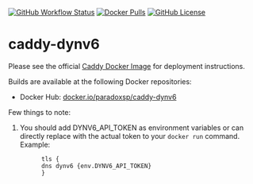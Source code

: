 [![GitHub Workflow Status](https://img.shields.io/github/workflow/status/paradox-sp/caddy-dynv6/Docker%20Build%20and%20Publish?label=build&logo=github)](https://github.com/paradox-sp/caddy-dynv6/actions)
[![Docker Pulls](https://img.shields.io/docker/pulls/paradoxsp/caddy-dynv6?logo=docker)](https://hub.docker.com/r/paradoxsp/caddy-dynv6)
[![GitHub License](https://img.shields.io/github/license/paradox-sp/caddy-dynv6)](https://github.com/paradox-sp/caddy-dynv6/blob/main/LICENSE)

# caddy-dynv6

Please see the official [Caddy Docker Image](https://hub.docker.com/_/caddy) for deployment instructions.

Builds are available at the following Docker repositories:

* Docker Hub: [docker.io/paradoxsp/caddy-dynv6](https://hub.docker.com/r/paradoxsp/caddy-dynv6)

Few things to note: 

1. You should add DYNV6_API_TOKEN as environment variables or can directly replace with the actual token to your `docker run` command. Example:

      ```
            tls {
            dns dynv6 {env.DYNV6_API_TOKEN}
            }
      ```
